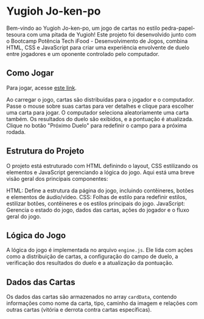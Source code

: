 # Yugioh Jo-ken-po

Bem-vindo ao Yugioh Jo-ken-po, um jogo de cartas no estilo pedra-papel-tesoura com uma pitada de Yugioh! Este projeto foi desenvolvido junto com o Bootcamp Potência Tech iFood - Desenvolvimento de Jogos, combina HTML, CSS e JavaScript para criar uma experiência envolvente de duelo entre jogadores e um oponente controlado pelo computador.

## Como Jogar

Para jogar, acesse [este link]([https://github.com/Vpurplee/JOGO-Yugioh](https://vpurplee.github.io/JOGO-Yugioh/)).

Ao carregar o jogo, cartas são distribuídas para o jogador e o computador.
Passe o mouse sobre suas cartas para ver detalhes e clique para escolher uma carta para jogar.
O computador seleciona aleatoriamente uma carta também.
Os resultados do duelo são exibidos, e a pontuação é atualizada.
Clique no botão "Próximo Duelo" para redefinir o campo para a próxima rodada.

## Estrutura do Projeto

O projeto está estruturado com HTML definindo o layout, CSS estilizando os elementos e JavaScript gerenciando a lógica do jogo. Aqui está uma breve visão geral dos principais componentes:

HTML: Define a estrutura da página do jogo, incluindo contêineres, botões e elementos de áudio/vídeo.
CSS: Folhas de estilo para redefinir estilos, estilizar botões, contêineres e os estilos principais do jogo.
JavaScript: Gerencia o estado do jogo, dados das cartas, ações do jogador e o fluxo geral do jogo.


## Lógica do Jogo

A lógica do jogo é implementada no arquivo `engine.js`. Ele lida com ações como a distribuição de cartas, a configuração do campo de duelo, a verificação dos resultados do duelo e a atualização da pontuação.

## Dados das Cartas

Os dados das cartas são armazenados no array `cardData`, contendo informações como nome da carta, tipo, caminho da imagem e relações com outras cartas (vitória e derrota contra cartas específicas).



